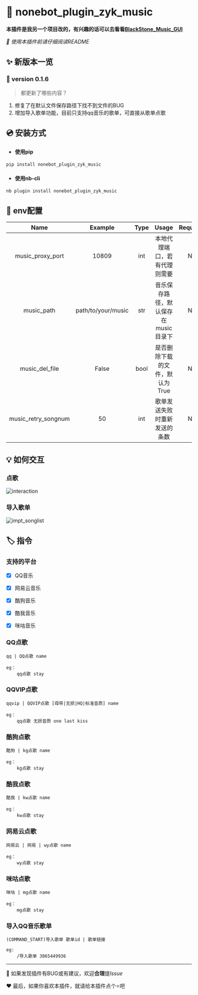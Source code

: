 # :memo: nonebot_plugin_zyk_music

**本插件是我另一个项目改的，有兴趣的话可以去看看[BlackStone_Music_GUI](https://github.com/ZYKsslm/BlackStone_Music_GUI)**

*:page_facing_up: 使用本插件前请仔细阅读README*

## :sparkles: 新版本一览
### :pushpin: version 0.1.6
>都更新了哪些内容？
1. 修复了在默认文件保存路径下找不到文件的BUG
2. 增加导入歌单功能，目前只支持qq音乐的歌单，可直接从歌单点歌


## :cd: 安装方式
- #### 使用pip
```
pip install nonebot_plugin_zyk_music
```
- #### 使用nb-cli
```
nb plugin install nonebot_plugin_zyk_music
```

## :wrench: env配置

|        Name         |      Example       | Type |        Usage         | Required |
|:-------------------:|:------------------:|:----:|:--------------------:|:--------:|
|  music_proxy_port   |       10809        | int  |    本地代理端口，若有代理则需要    |    No    |
|     music_path      | path/to/your/music | str  | 音乐保存路径，默认保存在music目录下 |    No    |
|   music_del_file    |       False        | bool |  是否删除下载的文件，默认为True   |    No    |
| music_retry_songnum |         50         | int  |    歌单发送失败时重新发送的条数    |    No    |


## :bulb: 如何交互

### 点歌
![interaction](interaction.gif)

### 导入歌单
![impt_songlist](impt_songlist.gif)

## :label: 指令
### 支持的平台
- [x] QQ音乐
- [x] 网易云音乐
- [x] 酷狗音乐
- [x] 酷我音乐
- [x] 咪咕音乐


### QQ点歌
```
qq | QQ点歌 name

eg：
    qq点歌 stay
```

### QQVIP点歌
```
qqvip | QQVIP点歌 [母带|无损|HQ|标准音质] name

eg：
    qq点歌 无损音质 one last kiss
```

### 酷狗点歌
```
酷狗 | kg点歌 name

eg：
    kg点歌 stay
```

### 酷我点歌
```
酷我 | kw点歌 name

eg：
    kw点歌 stay
```

### 网易云点歌
```
网易云 | 网易 | wy点歌 name

eg：
    wy点歌 stay
```

### 咪咕点歌
```
咪咕 | mg点歌 name

eg：
    mg点歌 stay
```

### 导入QQ音乐歌单
```
(COMMAND_START)导入歌单 歌单id | 歌单链接

eg:
    /导入歌单 3865449936
```


---
:bug: 如果发现插件有BUG或有建议，欢迎**合理**提*Issue*

:heart: 最后，如果你喜欢本插件，就请给本插件点个:star:吧
